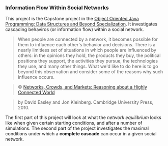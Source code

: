 ### Information Flow Within Social Networks

This project is the Capstone project in the [Object Oriented Java Programming: Data Structures and Beyond Specialization](https://www.coursera.org/specializations/java-object-oriented).
It investigates cascading behaviros (or information flow) within a social network.

> When people are connected by a network, it becomes possible for them to influence each other's behavior and decisions.
> There is a nearly limitless set of situations in which people are influenced by others:
> in the opinions they hold, the products they buy, the political positions they support, the activities they pursue,
> the technologies they use, and many other things.
> What we'd like to do here is to go beyond this observation and consider some of the reasons why such influence occurs.
> 

> © [Networks, Crowds, and Markets: Reasoning about a Highly Connected World](http://www.cs.cornell.edu/home/kleinber/networks-book/)

> by David Easley and Jon Kleinberg. Cambridge University Press, 2010.

The first part of this project will look at what the *network equilibrium* looks like when given certain starting conditions, and after a number of simulations.
The second part of the project investigates the maximal conditions under which a __complete cascade__ can occur in a given social network.